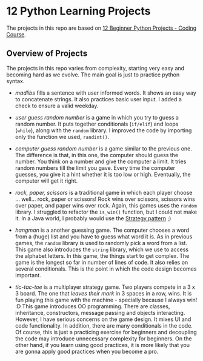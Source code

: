 # 12 Python Learning Projects
The projects in this repo are based on [12 Beginner Python Projects - Coding Course](https://www.youtube.com/watch?v=8ext9G7xspg).

## Overview of Projects

The projects in this repo varies from complexity, starting very easy and becoming hard as we evolve. The main goal is just to practice python syntax.

- _madlibs_ fills a sentence with user informed words. It shows an easy way to concatenate strings. It also practices basic user input. I added a check to ensure a valid weekday.

- _user guess random number_ is a game in which you try to guess a random number. It puts together conditionals (`if/elif`) and loops (`while`), along with the `random` library. I improved the code by importing only the function we used, `randint()`.

- _computer guess random number_ is a game similar to the previous one. The difference is that, in this one, the computer should guess the number. You think on a number and give the computer a limit. It tries random numbers till the limit you gave. Every time the computer guesses, you give it a hint whether it is too low or high. Eventually, the computer will get it right.

- _rock, paper, scissors_ is a traditional game in which each player choose ... well... rock, paper or scissors! Rock wins over scissors, scissors wins over paper, and paper wins over rock. Again, this games uses the `random` library. I struggled to refactor the `is_win()` function, but I could not make it. In a Java world, I probably would use the [Strategy pattern](https://github.com/gabrielcostasilva/dp-strategy.git) ;)

- _hangman_ is a another guessing game. The computer chooses a word from a (huge) list and you have to guess what word it is. As in previous games, the `random` library is used to randomly pick a word from a list. This game also introduces the `string` library, which we use to access the alphabet letters. In this game, the things start to get complex. The game is the longest so far in number of lines of code. It also relies on several conditionals. This is the point in which the code design becomes important.

- _tic-tac-toe_ is a multiplayer strategy game. Two players compete in a 3 x 3 board. The one that _leaves their mark_ in 3 spaces in a row, wins. It is fun playing this game with the machine - specially because I always win! :D This game introduces OO programming. There are classes, inheritance, constructors, message passing and objects interacting. However, I have serious concerns on the game design. It mixes UI and code functionality. In addition, there are many conditionals in the code. Of course, this is just a practicing exercise for beginners and decoupling the code may introduce unnecessary complexity for beginners. On the other hand, if you learn using good practices, it is more likely that you are gonna apply good practices when you become a pro.
